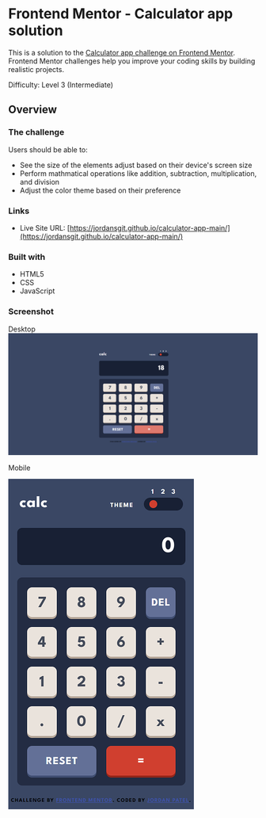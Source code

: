 # Frontend Mentor - Calculator app solution

This is a solution to the [Calculator app challenge on Frontend Mentor](https://www.frontendmentor.io/challenges/calculator-app-9lteq5N29). Frontend Mentor challenges help you improve your coding skills by building realistic projects. 

Difficulty: Level 3 (Intermediate)

## Overview

### The challenge

Users should be able to:

- See the size of the elements adjust based on their device's screen size
- Perform mathmatical operations like addition, subtraction, multiplication, and division
- Adjust the color theme based on their preference

### Links

- Live Site URL: [https://jordansgit.github.io/calculator-app-main/](https://jordansgit.github.io/calculator-app-main/)

### Built with

- HTML5 
- CSS 
- JavaScript

### Screenshot

Desktop 
![Desktop Screenshot](./screenshots/desktop-screenshot.png)

Mobile 

![Mobile Screenshot](./screenshots/mobile-screenshot.png)